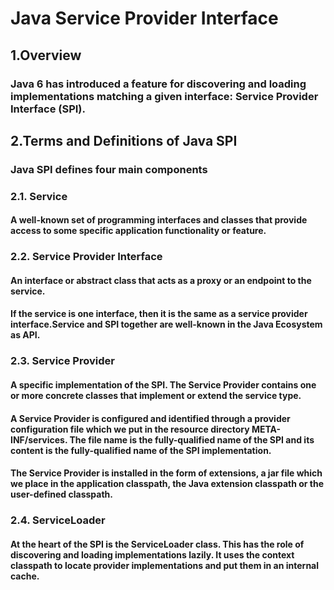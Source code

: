 # Java Service Provider Interface
## 1.Overview
### Java 6 has introduced a feature for discovering and loading implementations matching a given interface: Service Provider Interface (SPI).

## 2.Terms and Definitions of Java SPI
### Java SPI defines four main components

### 2.1. Service
#### A well-known set of programming interfaces and classes that provide access to some specific application functionality or feature.

### 2.2. Service Provider Interface
#### An interface or abstract class that acts as a proxy or an endpoint to the service.
#### If the service is one interface, then it is the same as a service provider interface.Service and SPI together are well-known in the Java Ecosystem as API.

### 2.3. Service Provider
#### A specific implementation of the SPI. The Service Provider contains one or more concrete classes that implement or extend the service type.
#### A Service Provider is configured and identified through a provider configuration file which we put in the resource directory META-INF/services. The file name is the fully-qualified name of the SPI and its content is the fully-qualified name of the SPI implementation.
#### The Service Provider is installed in the form of extensions, a jar file which we place in the application classpath, the Java extension classpath or the user-defined classpath.

### 2.4. ServiceLoader
#### At the heart of the SPI is the ServiceLoader class. This has the role of discovering and loading implementations lazily. It uses the context classpath to locate provider implementations and put them in an internal cache.